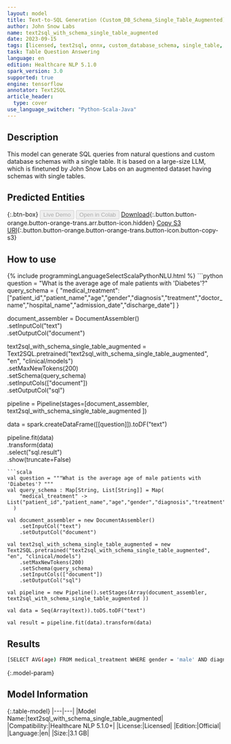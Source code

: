 ```yaml
---
layout: model
title: Text-to-SQL Generation (Custom_DB_Schema_Single_Table_Augmented)
author: John Snow Labs
name: text2sql_with_schema_single_table_augmented
date: 2023-09-15
tags: [licensed, text2sql, onnx, custom_database_schema, single_table, augmented_dataset, en, tensorflow]
task: Table Question Answering
language: en
edition: Healthcare NLP 5.1.0
spark_version: 3.0
supported: true
engine: tensorflow
annotator: Text2SQL
article_header:
  type: cover
use_language_switcher: "Python-Scala-Java"
---
```


## Description

This model can generate SQL queries from natural questions and custom database schemas with a single table. It is based on a large-size LLM, which is finetuned by John Snow Labs on an augmented dataset having schemas with single tables.

## Predicted Entities



{:.btn-box}
<button class="button button-orange" disabled>Live Demo</button>
<button class="button button-orange" disabled>Open in Colab</button>
[Download](https://s3.amazonaws.com/auxdata.johnsnowlabs.com/clinical/models/text2sql_with_schema_single_table_augmented_en_5.1.0_3.0_1694798119772.zip){:.button.button-orange.button-orange-trans.arr.button-icon.hidden}
[Copy S3 URI](s3://auxdata.johnsnowlabs.com/clinical/models/text2sql_with_schema_single_table_augmented_en_5.1.0_3.0_1694798119772.zip){:.button.button-orange.button-orange-trans.button-icon.button-copy-s3}

## How to use



<div class="tabs-box" markdown="1">
{% include programmingLanguageSelectScalaPythonNLU.html %}
```python
question = "What is the average age of male patients with 'Diabetes'?"
query_schema = {
    "medical_treatment": ["patient_id","patient_name","age","gender","diagnosis","treatment","doctor_name","hospital_name","admission_date","discharge_date"]
}


document_assembler = DocumentAssembler()\
    .setInputCol("text")\
    .setOutputCol("document")

text2sql_with_schema_single_table_augmented = Text2SQL.pretrained("text2sql_with_schema_single_table_augmented", "en", "clinical/models")\
    .setMaxNewTokens(200)\
    .setSchema(query_schema)\
    .setInputCols(["document"])\
    .setOutputCol("sql")


pipeline = Pipeline(stages=[document_assembler, text2sql_with_schema_single_table_augmented ])

data = spark.createDataFrame([[question]]).toDF("text")

pipeline.fit(data)\
        .transform(data)\
        .select("sql.result")\
        .show(truncate=False)
```
```scala
val question = """What is the average age of male patients with 'Diabetes'? """
val query_schema : Map[String, List[String]] = Map(
    "medical_treatment" -> List("patient_id","patient_name","age","gender","diagnosis","treatment","doctor_name","hospital_name","admission_date","discharge_date")
  )

val document_assembler = new DocumentAssembler()
    .setInputCol("text")
    .setOutputCol("document")

val text2sql_with_schema_single_table_augmented = new Text2SQL.pretrained("text2sql_with_schema_single_table_augmented", "en", "clinical/models")
    .setMaxNewTokens(200)
    .setSchema(query_schema)
    .setInputCols(["document"])
    .setOutputCol("sql")

val pipeline = new Pipeline().setStages(Array(document_assembler, text2sql_with_schema_single_table_augmented ))

val data = Seq(Array(text)).toDS.toDF("text")

val result = pipeline.fit(data).transform(data)
```
</div>

## Results

```bash
[SELECT AVG(age) FROM medical_treatment WHERE gender = 'male' AND diagnosis = 'diabetes']
```

{:.model-param}
## Model Information

{:.table-model}
|---|---|
|Model Name:|text2sql_with_schema_single_table_augmented|
|Compatibility:|Healthcare NLP 5.1.0+|
|License:|Licensed|
|Edition:|Official|
|Language:|en|
|Size:|3.1 GB|